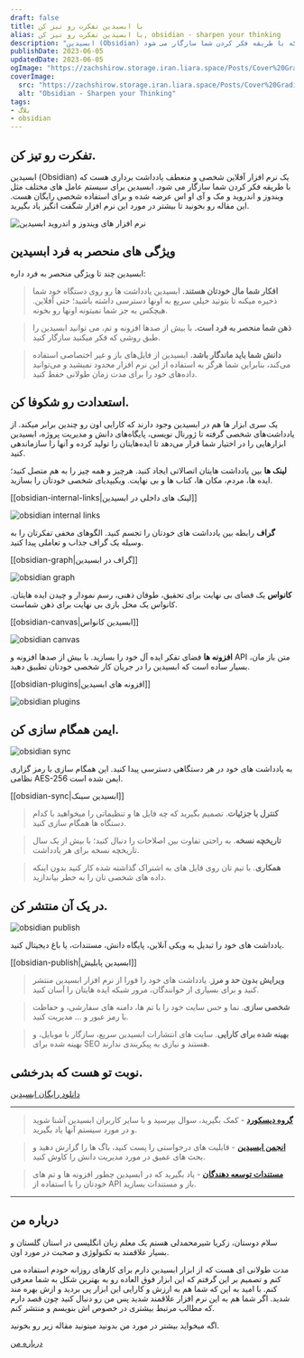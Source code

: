 ```yaml
---
draft: false
title: با ابسیدین تفکرت رو تیز کن
alias: با ابسیدین تفکرت رو تیز کن, obsidian - sharpen your thinking
description: "ابسیدین (Obsidian) یک نرم افزار آفلاین شخصی و منعطف یادداشت برداری هست که با طریقه فکر کردن شما سازگار می شود."
publishDate: 2023-06-05
updatedDate: 2023-06-05
ogImage: "https://zachshirow.storage.iran.liara.space/Posts/Cover%20Gradient.jpg"
coverImage:
  src: "https://zachshirow.storage.iran.liara.space/Posts/Cover%20Gradient.jpg"
  alt: "Obsidian - Sharpen your Thinking"
tags: 
- بلاگ
- obsidian
---
```



## تفکرت رو تیز کن.

ابسیدین (Obsidian) یک نرم افزار آفلاین شخصی و منعطف یادداشت برداری هست که با طریقه فکر کردن شما سازگار می شود. ابسیدین برای سیستم عامل های مختلف مثل ویندوز و اندروید و مک و آی او اس عرضه شده و برای استفاده شخصی رایگان هست. این مقاله رو بخونید تا بیشتر در مورد این نرم افزار شگفت انگیز یاد بگیرید. 

![نرم افزار های ویندوز و اندروید ابسیدین](https://zachshirow.storage.iran.liara.space/Posts/obsidian-home/preview%20obsidian%20apps.png)
## ویژگی های منحصر به فرد ابسیدین

ابسیدین چند تا ویژگی منحصر به فرد داره: 

> **افکار شما مال خودتان هستند.** ابسیدین یادداشت ها رو روی دستگاه خود شما ذخیره میکنه تا بتونید خیلی سریع به اونها دسترسی داشته باشید؛ حتی آفلاین. هیچکس به جز شما نمیتونه اونها رو بخونه. 

> **ذهن شما منحصر به فرد است.** با بیش از صدها افزونه و تم، می توانید ابسیدین را طبق روشی که فکر میکنید سازگار کنید.  

> **دانش شما باید ماندگار باشد.** ابسیدین از فایل‌های باز و غیر اختصاصی استفاده می‌کند، بنابراین شما هرگز به استفاده از این نرم افزار محدود نمیشید و می‌توانید داده‌های خود را برای مدت زمان طولانی حفظ کنید.

## استعدادت رو شکوفا کن.

یک سری ابزار ها هم در ابسیدین وجود دارند که کارایی اون رو چندین برابر میکند. از یادداشت‌های شخصی گرفته تا ژورنال نویسی، پایگاه‌های دانش و مدیریت پروژه، ابسیدین ابزارهایی را در اختیار شما قرار می‌دهد تا ایده‌هایتان را تولید کرده و آنها را سازماندهی کنید.

**لینک ها**
بین یادداشت هایتان اتصالاتی ایجاد کنید. هرچیز و همه چیز را به هم متصل کنید؛ ایده ها، مردم، مکان ها، کتاب ها و بی نهایت. ویکیپدیای شخصی خودتان را بسازید. 

[[obsidian-internal-links|لینک های داخلی در ابسیدین]]

![obsidian internal links](https://zachshirow.storage.iran.liara.space/Posts/obsidian-home/previw%20obsidian%20links.png)

**گراف**
رابطه بین یادداشت های خودتان را تجسم کنید. الگوهای مخفی تفکرتان را به وسیله یک گراف جذاب و تعاملی پیدا کنید. 

[[obsidian-graph|گراف در ابسیدین]]

![obsidian graph](https://zachshirow.storage.iran.liara.space/Posts/obsidian-home/preview%20obsidian%20graph.png)

**کانواس**
یک فضای بی نهایت برای تحقیق، طوفان ذهنی، رسم نمودار و چیدن ایده هایتان. کانواس یک محل بازی بی نهایت برای ذهن شماست. 

[[obsidian-canvas|ابسیدین کانواس]]

![obsidian canvas](https://zachshirow.storage.iran.liara.space/Posts/obsidian-home/preview%20obsidian%20canvas.png)

**افزونه ها**
فضای تفکر ایده آل خود را بسازید. با بیش از صدها افزونه و API متن باز مان، بسیار ساده است که ابسیدین را در جریان کار شخصی خودتان تطبیق دهید. 

[[obsidian-plugins|افزونه های ابسیدین]]

![obsidian plugins](https://zachshirow.storage.iran.liara.space/Posts/obsidian-home/preview%20obsidian%20plugins.png)
## ایمن همگام سازی کن.

![obsidian sync](https://zachshirow.storage.iran.liara.space/Posts/obsidian-home/preview%20obsidian%20sync.png)

به یادداشت های خود در هر دستگاهی دسترسی پیدا کنید. این همگام سازی با رمز گزاری نظامی AES-256 ایمن شده است. 

[[obsidian-sync|ابسیدین سینک]]

> **کنترل با جزئیات**. تصمیم بگیرید که چه فایل ها و تنظیماتی را میخواهید با کدام دستگاه ها همگام سازی کنید. 

> **تاریخچه نسخه**. به راحتی تفاوت بین اصلاحات را دنبال کنید؛ با بیش از یک سال تاریخچه نسخه برای هر یادداشت. 

> **همکاری**. با تیم تان روی فایل های به اشتراک گذاشته شده کار کنید بدون اینکه داده های شخصی تان را به خطر بیاندازید. 

## در یک آن منتشر کن.

![obsidian publish](https://zachshirow.storage.iran.liara.space/Posts/obsidian-home/preview%20obsidian%20publish.png)

یادداشت های خود را تبدیل به ویکی آنلاین، پایگاه دانش، مستندات، یا باغ دیجیتال کنید. 

[[obsidian-publish|ابسیدین پابلیش]]

> **ویرایش بدون حد و مرز**. یادداشت های خود را فورا از نرم افزار ابسیدین منتشر کنید و برای بسیاری از خوانندگان، مرور شبکه ایده هایتان را آسان کنید. 

> **شخصی سازی**. نما و حس سایت خود را با تم ها، دامنه های سفارشی، و حفاظت با رمز عبور و ... مدیریت کنید. 

> **بهینه شده برای کارایی**. سایت های انتشارات ابسیدین سریع، سازگار با موبایل، و بهینه شده برای SEO هستند و نیازی به پیکربندی ندارند. 


## نوبت تو هست که بدرخشی. 

[دانلود رایگان ابسیدین](https://obsidian.md/download)

---

> **[گروه دیسکورد](https://discord.gg/obsidianmd)** - کمک بگیرید، سوال بپرسید و با سایر کاربران ابسیدین آشنا شوید و در مورد سیستم آنها یاد بگیرید. 

> **[انجمن ابسیدین](https://forum.obsidian.md/)** - قابلیت های درخواستی را پست کنید، باگ ها را گزارش دهید و بحث های عمیق در مورد مدیریت دانش را کاوش کنید. 

> **[مستندات توسعه دهندگان](https://docs.obsidian.md/)** - یاد بگیرید که در ابسیدین چطور افزونه ها و تم های خودتان را با استفاده از API باز و مستندات بسازید. 

---

## درباره من

سلام دوستان، زکریا شیرمحمدلی هستم یک معلم زبان انگلیسی در استان گلستان و بسیار علاقمند به تکنولوژی و صحبت در مورد اون. 

مدت طولانی ای هست که از ابزار ابسیدین دارم برای کارهای روزانه خودم استفاده می کنم و تصمیم بر این گرفتم که این ابزار فوق العاده رو به بهترین شکل به شما معرفی کنم. با امید به این که شما هم به ارزش و کارایی این ابزار پی بردید و ازش بهره مند شدید. اگر شما هم به این نرم افزار علاقمند شدید پس من رو دنبال کنید چون قصد دارم که مطالب مرتبط بیشتری در خصوص اش بنویسم و منتشر کنم.

اگه میخواید بیشتر در مورد من بدونید میتونید مقاله زیر رو بخونید. 

[درباره من](/about)

